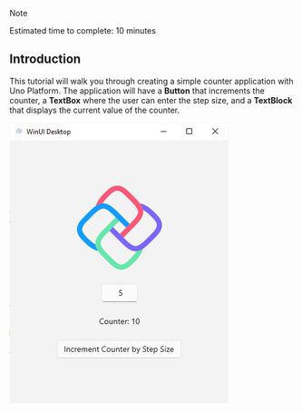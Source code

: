 > [!NOTE] 
> Estimated time to complete: 10 minutes

## Introduction

This tutorial will walk you through creating a simple counter application with Uno Platform. The application will have a **Button** that increments the counter, a **TextBox** where the user can enter the step size, and a **TextBlock** that displays the current value of the counter.

![Counter App](Assets/counter-app.png) 

